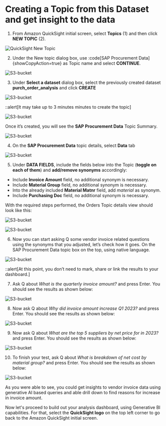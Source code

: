 # Creating a Topic from this Dataset and get insight to the data

1.  From Amazon QuickSight initial screen, select **Topics** (1) and then click **NEW TOPIC** (2). 

![QuickSight New Topic](../../../../assets/images/dashboard-800.png)

2.  Under the New topic dialog box, use :code[SAP Procurement Data]{showCopyAction=true} as Topic name and select **CONTINUE**.

![S3-bucket](../../../../assets/images/3-QuickSight-step32.png)

3.  Under **Select a dataset** dialog box, select the previously created dataset **purch_order_analysis** and click **CREATE**

![S3-bucket](../../../../assets/images/3-QuickSight-step33.png)

::alert[It may take up to 3 minutes minutes to create the topic]

![S3-bucket](../../../../assets/images/dashboard-1100.png)

Once it’s created, you will see the **SAP Procurement Data** Topic Summary.

![S3-bucket](../../../../assets/images/3-QuickSight-step331.png)

4.  On the **SAP Procurement Data** topic details, select **Data** tab 

![S3-bucket](../../../../assets/images/3-QuickSight-step34.png)

5. Under **DATA FIELDS**, include the fields below into the Topic (**toggle on each of them**) and **add/remove synonyms** accordingly:

- Include **Invoice Amount** field, no additional synonym is necessary.
- Include **Material Group** field, no additional synonym is necessary.
- Into the already included **Material Matnr** field, add *material* as synonym.
- Include **Purchasing Doc** field, no additional synonym is necessary.

With the required steps performed, the Orders Topic details view should look like this:

![S3-bucket](../../../../assets/images/3-QuickSight-step35.png)

![S3-bucket](../../../../assets/images/3-QuickSight-step352.png)

6. Now you can start asking Q some vendor invoice related questions using the synonyms that you adjusted, let’s check how it goes. On the SAP Procurement Data topic box on the top, using native language.

![S3-bucket](../../../../assets/images/3-QuickSight-step36.png)

 ::alert[At this point, you don’t need to mark, share or link the results to your dashboard.]

7. Ask Q about *What is the quarterly invoice amount?* and press Enter. You should see the results as shown below:

![S3-bucket](../../../../assets/images/3-QuickSight-step38.png)

8. Now ask Q about *Why did invoice amount increase Q1 2023?* and press Enter. You should see the results as shown below:

![S3-bucket](../../../../assets/images/3-QuickSight-step39.png)

9. Now ask Q about *What are the top 5 suppliers by net price for in 2023?* and press Enter. You should see the results as shown below:

![S3-bucket](../../../../assets/images/3-QuickSight-step391.png)

10. To finish your test, ask Q about *What is breakdown of net cost by material group?* and press Enter. You should see the results as shown below:

![S3-bucket](../../../../assets/images/3-QuickSight-step392.png)

As you were able to see, you could get insights to vendor invoice data using generative AI based queries and able drill down to find reasons for increase in invoice amount. 

Now let's proceed to build out your analysis dashboard, using Generative BI capabilities. For that, select the **QuickSight logo** on the top left corner to go back to the Amazon QuickSight initial screen.
